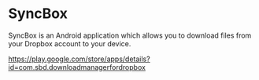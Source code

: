 # SyncBox
SyncBox is an Android application which allows you to download files from your Dropbox account to your device.

https://play.google.com/store/apps/details?id=com.sbd.downloadmanagerfordropbox
